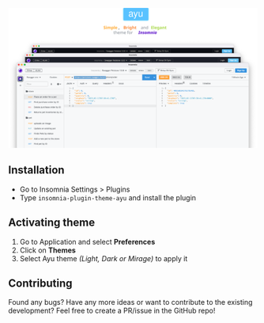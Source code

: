 ![](./assets/cover.svg)

## Installation

- Go to Insomnia Settings > Plugins
- Type `insomnia-plugin-theme-ayu` and install the plugin

## Activating theme

1. Go to Application and select **Preferences**
2. Click on **Themes**
3. Select Ayu theme *(Light, Dark or Mirage)* to apply it

## Contributing

Found any bugs? Have any more ideas or want to contribute to the existing development? Feel free to create a PR/issue in the GitHub repo!